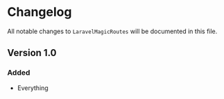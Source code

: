 # Changelog

All notable changes to `LaravelMagicRoutes` will be documented in this file.

## Version 1.0

### Added
- Everything
